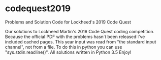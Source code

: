 # codequest2019
Problems and Solution Code for Lockheed's 2019 Code Quest

Our solutions to Lockheed Martin's 2019 Code Quest coding competition. 
Because the official PDF with the problems hasn't been released I've included cached pages. 
This year input was read from "the standard input channel", not from a file. To do this in python you can use "sys.stdin.readline()".
All solutions written in Python 3.5
Enjoy!
